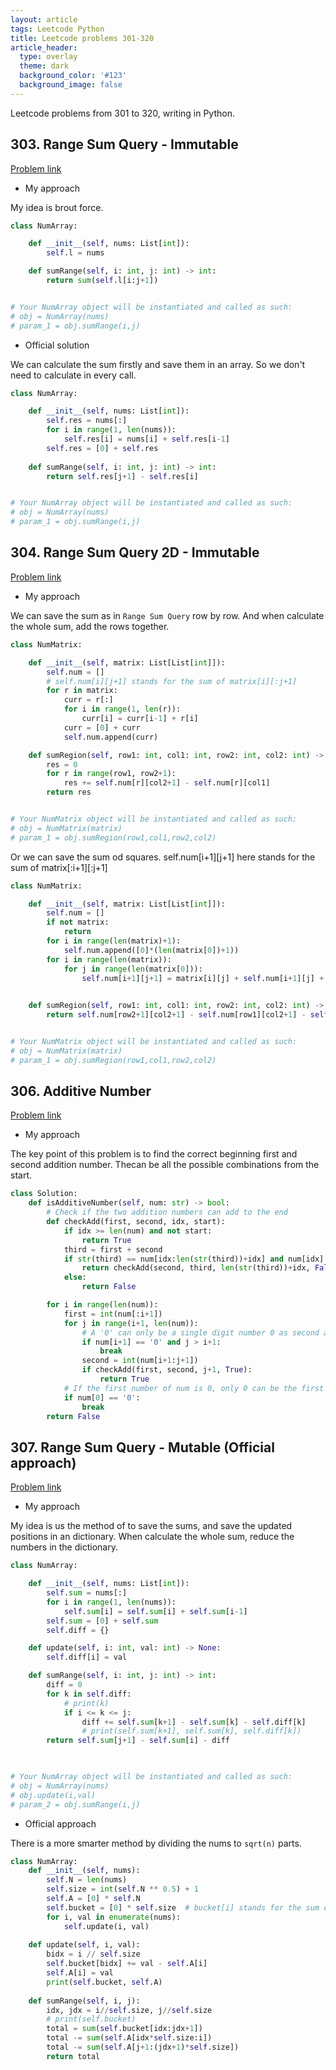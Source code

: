```yaml
---
layout: article
tags: Leetcode Python
title: Leetcode problems 301-320
article_header:
  type: overlay
  theme: dark
  background_color: '#123'
  background_image: false
---
```


Leetcode problems from 301 to 320, writing in Python.

<!--more-->

## 303. Range Sum Query - Immutable

[Problem link](https://leetcode.com/problems/range-sum-query-immutable/)

- My approach

My idea is brout force.

```python
class NumArray:

    def __init__(self, nums: List[int]):
        self.l = nums

    def sumRange(self, i: int, j: int) -> int:
        return sum(self.l[i:j+1])


# Your NumArray object will be instantiated and called as such:
# obj = NumArray(nums)
# param_1 = obj.sumRange(i,j)
```

- Official solution

We can calculate the sum firstly and save them in an array. So we don't need to calculate in every call.

```python
class NumArray:

    def __init__(self, nums: List[int]):
        self.res = nums[:]
        for i in range(1, len(nums)):
            self.res[i] = nums[i] + self.res[i-1]
        self.res = [0] + self.res
        
    def sumRange(self, i: int, j: int) -> int:
        return self.res[j+1] - self.res[i]


# Your NumArray object will be instantiated and called as such:
# obj = NumArray(nums)
# param_1 = obj.sumRange(i,j)
```


## 304. Range Sum Query 2D - Immutable

[Problem link](https://leetcode.com/problems/range-sum-query-2d-immutable/)

- My approach

We can save the sum as in `Range Sum Query` row by row. And when calculate the whole sum, add the rows together.

```python
class NumMatrix:

    def __init__(self, matrix: List[List[int]]):
        self.num = []
        # self.num[i][j+1] stands for the sum of matrix[i][:j+1]
        for r in matrix:
            curr = r[:]
            for i in range(1, len(r)):
                curr[i] = curr[i-1] + r[i]
            curr = [0] + curr
            self.num.append(curr)

    def sumRegion(self, row1: int, col1: int, row2: int, col2: int) -> int:
        res = 0
        for r in range(row1, row2+1):
            res += self.num[r][col2+1] - self.num[r][col1]
        return res


# Your NumMatrix object will be instantiated and called as such:
# obj = NumMatrix(matrix)
# param_1 = obj.sumRegion(row1,col1,row2,col2)
```

Or we can save the sum od squares. self.num[i+1][j+1] here stands for the sum of matrix[:i+1][:j+1]

```python
class NumMatrix:

    def __init__(self, matrix: List[List[int]]):
        self.num = []
        if not matrix:
            return
        for i in range(len(matrix)+1):
            self.num.append([0]*(len(matrix[0])+1))
        for i in range(len(matrix)):
            for j in range(len(matrix[0])):
                self.num[i+1][j+1] = matrix[i][j] + self.num[i+1][j] + self.num[i][j+1] - self.num[i][j]
        

    def sumRegion(self, row1: int, col1: int, row2: int, col2: int) -> int:
        return self.num[row2+1][col2+1] - self.num[row1][col2+1] - self.num[row2+1][col1] + self.num[row1][col1]


# Your NumMatrix object will be instantiated and called as such:
# obj = NumMatrix(matrix)
# param_1 = obj.sumRegion(row1,col1,row2,col2)
```

## 306. Additive Number

[Problem link](https://leetcode.com/problems/additive-number/)

- My approach

The key point of this problem is to find the correct beginning first and second addition number. Thecan be all the possible combinations from the start.

```python
class Solution:
    def isAdditiveNumber(self, num: str) -> bool:
        # Check if the two addition numbers can add to the end
        def checkAdd(first, second, idx, start):
            if idx >= len(num) and not start:
                return True
            third = first + second
            if str(third) == num[idx:len(str(third))+idx] and num[idx] != 0:
                return checkAdd(second, third, len(str(third))+idx, False)
            else:
                return False

        for i in range(len(num)):
            first = int(num[:i+1])
            for j in range(i+1, len(num)):
                # A '0' can only be a single digit number 0 as second addition, but can't be at the start of other numbers
                if num[i+1] == '0' and j > i+1:
                    break
                second = int(num[i+1:j+1])
                if checkAdd(first, second, j+1, True):
                    return True
            # If the first number of num is 0, only 0 can be the first addition
            if num[0] == '0':
                break
        return False
```


## 307. Range Sum Query - Mutable  (Official approach)

[Problem link](https://leetcode.com/problems/range-sum-query-mutable/)

- My approach

My idea is us the method of []() to save the sums, and save the updated positions in an dictionary. When calculate the whole sum, reduce the numbers in the dictionary.

```python
class NumArray:

    def __init__(self, nums: List[int]):
        self.sum = nums[:]
        for i in range(1, len(nums)):
            self.sum[i] = self.sum[i] + self.sum[i-1]
        self.sum = [0] + self.sum
        self.diff = {}

    def update(self, i: int, val: int) -> None:
        self.diff[i] = val

    def sumRange(self, i: int, j: int) -> int:
        diff = 0
        for k in self.diff:
            # print(k)
            if i <= k <= j:
                diff += self.sum[k+1] - self.sum[k] - self.diff[k]
                # print(self.sum[k+1], self.sum[k], self.diff[k])
        return self.sum[j+1] - self.sum[i] - diff
        


# Your NumArray object will be instantiated and called as such:
# obj = NumArray(nums)
# obj.update(i,val)
# param_2 = obj.sumRange(i,j)
```

- Official approach

There is a more smarter method by dividing the nums to `sqrt(n)` parts.

```python
class NumArray:
    def __init__(self, nums):
        self.N = len(nums)
        self.size = int(self.N ** 0.5) + 1
        self.A = [0] * self.N
        self.bucket = [0] * self.size  # bucket[i] stands for the sum of [i:i+sqrt(N)]
        for i, val in enumerate(nums):
            self.update(i, val)
            
    def update(self, i, val):
        bidx = i // self.size
        self.bucket[bidx] += val - self.A[i]
        self.A[i] = val
        print(self.bucket, self.A)
        
    def sumRange(self, i, j):
        idx, jdx = i//self.size, j//self.size
        # print(self.bucket)
        total = sum(self.bucket[idx:jdx+1])
        total -= sum(self.A[idx*self.size:i])
        total -= sum(self.A[j+1:(jdx+1)*self.size])
        return total
```

